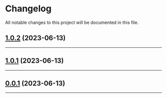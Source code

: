 <!--- BEGIN HEADER -->
# Changelog

All notable changes to this project will be documented in this file.
<!--- END HEADER -->

## [1.0.2](https://github.com/wabi-soft/craft-bonsai-twig/compare/v1.0.1...v1.0.2) (2023-06-13)


---

## [1.0.1](https://github.com/wabi-soft/craft-bonsai-twig/compare/v1.0.0...v1.0.1) (2023-06-13)


---

## [0.0.1](https://github.com/wabi-soft/craft-bonsai-twig/compare/0.0.0...v0.0.1) (2023-06-13)


---

